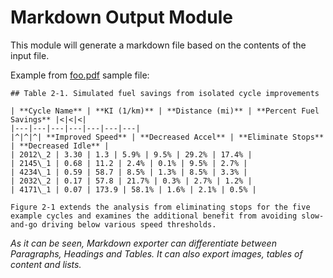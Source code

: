 # Markdown Output Module

This module will generate a markdown file based on the contents of the input file.

Example from [foo.pdf](../../../../samples/foo.pdf) sample file:

```
## Table 2-1. Simulated fuel savings from isolated cycle improvements

| **Cycle Name** | **KI (1/km)** | **Distance (mi)** | **Percent Fuel Savings** |<|<|<|  
|---|---|---|---|---|---|---|  
|^|^|^| **Improved Speed** | **Decreased Accel** | **Eliminate Stops** | **Decreased Idle** |  
| 2012\_2 | 3.30 | 1.3 | 5.9% | 9.5% | 29.2% | 17.4% |  
| 2145\_1 | 0.68 | 11.2 | 2.4% | 0.1% | 9.5% | 2.7% |  
| 4234\_1 | 0.59 | 58.7 | 8.5% | 1.3% | 8.5% | 3.3% |  
| 2032\_2 | 0.17 | 57.8 | 21.7% | 0.3% | 2.7% | 1.2% |  
| 4171\_1 | 0.07 | 173.9 | 58.1% | 1.6% | 2.1% | 0.5% |  

Figure 2-1 extends the analysis from eliminating stops for the five example cycles and examines the additional benefit from avoiding slow-and-go driving below various speed thresholds.
```

*As it can be seen, Markdown exporter can differentiate between Paragraphs, Headings and Tables. It can also export images, tables of content and lists.*